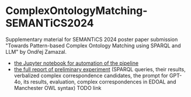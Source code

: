 # ComplexOntologyMatching-SEMANTiCS2024
Supplementary material for SEMANTiCS 2024 poster paper submission "Towards Pattern-based Complex Ontology Matching using SPARQL and LLM" by Ondřej Zamazal.
- [the Jupyter notebook for automation of the pipeline](ComplexOntologyMatching_CAT_SEMANTiCS2024.ipynb)
- [the full report of preliminary experiment](experiment.md) (SPARQL queries, their results, verbalized complex correspondence candidates, the prompt for GPT-4o, its results, evaluation, complex correspondences in EDOAL and Manchester OWL syntax) TODO link
